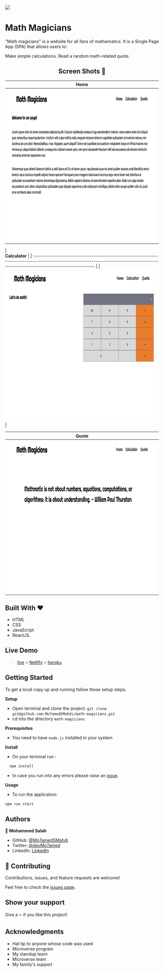 ![](https://img.shields.io/badge/Microverse-blueviolet)

# Math Magicians

"Math magicians" is a website for all fans of mathematics. It is a Single Page App (SPA) that allows users to:

Make simple calculations.
Read a random math-related quote.

<h2 align="center">
  Screen Shots 📝
</h2>

|                                                                              **Home**                                                                               |
| :-----------------------------------------------------------------------------------------------------------------------------------------------------------------: |
| <img src="https://github.com/Mo7amedSMahdi/math-magicians/blob/4c7e89424573d5ee615d41376959332ecfcbb709/src/assets/screenshots/home.png" width="1000" height="500"> |

|  
 **Calculator** |
| :------------------------------------------------------------------------------------------------------------------------------------------------------------------------------------------: |
| <img src="https://github.com/Mo7amedSMahdi/math-magicians/blob/4c7e89424573d5ee615d41376959332ecfcbb709/src/assets/screenshots/calculator.png" width="1000" height="500"> |

|                                                                              **Quote**                                                                               |
| :------------------------------------------------------------------------------------------------------------------------------------------------------------------: |
| <img src="https://github.com/Mo7amedSMahdi/math-magicians/blob/4c7e89424573d5ee615d41376959332ecfcbb709/src/assets/screenshots/quote.png" width="1000" height="500"> |

## Built With &hearts;

- HTML
- CSS
- JavaScript
- ReactJS.

## Live Demo

> [live](https://mo7amedsmahdi.github.io/math-magicians/) > [Netlify](https://tubular-bonbon-590bdc.netlify.app/) > [heroku](https://ms-math-magicians.herokuapp.com/)

## Getting Started

To get a local copy up and running follow these setup steps.

**Setup**

- Open terminal and clone the project: `git clone git@github.com:Mo7amedSMahdi/math-magicians.git`
- cd into the directory `math-magicians`

**Prerequisites**

- You need to have `node.js` installed in your system

**Install**

- On your terminal run :

```sh
  npm install
```

- In case you run into any errors please raise an [issue](https://github.com/Mo7amedSMahdi/math-magicians/issues).

**Usage**

- To run the application:

```sh
npm run start

```

## Authors

👤 **Mohammed Salah**

- GitHub: [@Mo7amedSMahdi](https://github.com/Mo7amedSMahdi)
- Twitter: [@devMo7amed](https://twitter.com/devMo7amed)
- LinkedIn: [LinkedIn](https://www.linkedin.com/in/mohammed-mahdi-b20340162/)

## 🤝 Contributing

Contributions, issues, and feature requests are welcome!

Feel free to check the [issues page](../../issues/).

## Show your support

Give a ⭐️ if you like this project!

## Acknowledgments

- Hat tip to anyone whose code was used
- Microverse program
- My standup team
- Microverse team
- My family's support
